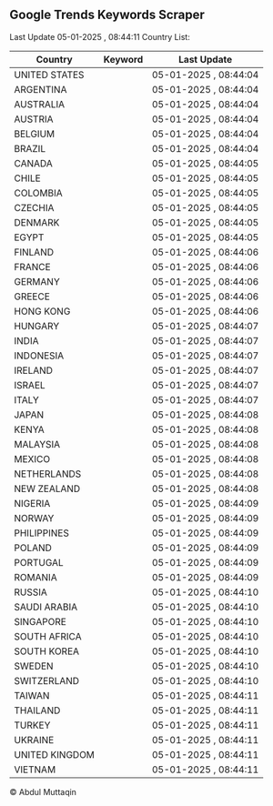 
## Google Trends Keywords Scraper

Last Update 05-01-2025 , 08:44:11
Country List:

| Country | Keyword | Last Update |
| --- | --- | --- |
| UNITED STATES |  | 05-01-2025 , 08:44:04 |
| ARGENTINA |  | 05-01-2025 , 08:44:04 |
| AUSTRALIA |  | 05-01-2025 , 08:44:04 |
| AUSTRIA |  | 05-01-2025 , 08:44:04 |
| BELGIUM |  | 05-01-2025 , 08:44:04 |
| BRAZIL |  | 05-01-2025 , 08:44:04 |
| CANADA |  | 05-01-2025 , 08:44:05 |
| CHILE |  | 05-01-2025 , 08:44:05 |
| COLOMBIA |  | 05-01-2025 , 08:44:05 |
| CZECHIA |  | 05-01-2025 , 08:44:05 |
| DENMARK |  | 05-01-2025 , 08:44:05 |
| EGYPT |  | 05-01-2025 , 08:44:05 |
| FINLAND |  | 05-01-2025 , 08:44:06 |
| FRANCE |  | 05-01-2025 , 08:44:06 |
| GERMANY |  | 05-01-2025 , 08:44:06 |
| GREECE |  | 05-01-2025 , 08:44:06 |
| HONG KONG |  | 05-01-2025 , 08:44:06 |
| HUNGARY |  | 05-01-2025 , 08:44:07 |
| INDIA |  | 05-01-2025 , 08:44:07 |
| INDONESIA |  | 05-01-2025 , 08:44:07 |
| IRELAND |  | 05-01-2025 , 08:44:07 |
| ISRAEL |  | 05-01-2025 , 08:44:07 |
| ITALY |  | 05-01-2025 , 08:44:07 |
| JAPAN |  | 05-01-2025 , 08:44:08 |
| KENYA |  | 05-01-2025 , 08:44:08 |
| MALAYSIA |  | 05-01-2025 , 08:44:08 |
| MEXICO |  | 05-01-2025 , 08:44:08 |
| NETHERLANDS |  | 05-01-2025 , 08:44:08 |
| NEW ZEALAND |  | 05-01-2025 , 08:44:08 |
| NIGERIA |  | 05-01-2025 , 08:44:09 |
| NORWAY |  | 05-01-2025 , 08:44:09 |
| PHILIPPINES |  | 05-01-2025 , 08:44:09 |
| POLAND |  | 05-01-2025 , 08:44:09 |
| PORTUGAL |  | 05-01-2025 , 08:44:09 |
| ROMANIA |  | 05-01-2025 , 08:44:09 |
| RUSSIA |  | 05-01-2025 , 08:44:10 |
| SAUDI ARABIA |  | 05-01-2025 , 08:44:10 |
| SINGAPORE |  | 05-01-2025 , 08:44:10 |
| SOUTH AFRICA |  | 05-01-2025 , 08:44:10 |
| SOUTH KOREA |  | 05-01-2025 , 08:44:10 |
| SWEDEN |  | 05-01-2025 , 08:44:10 |
| SWITZERLAND |  | 05-01-2025 , 08:44:10 |
| TAIWAN |  | 05-01-2025 , 08:44:11 |
| THAILAND |  | 05-01-2025 , 08:44:11 |
| TURKEY |  | 05-01-2025 , 08:44:11 |
| UKRAINE |  | 05-01-2025 , 08:44:11 |
| UNITED KINGDOM |  | 05-01-2025 , 08:44:11 |
| VIETNAM |  | 05-01-2025 , 08:44:11 |

© Abdul Muttaqin
